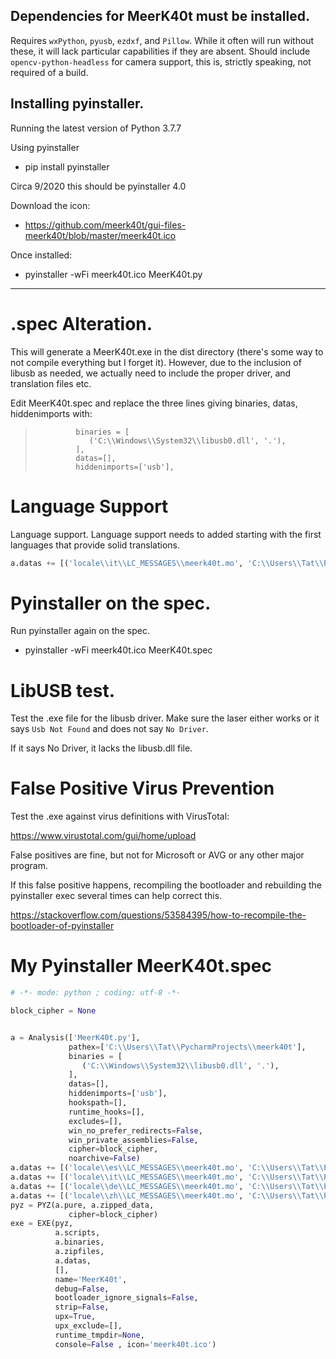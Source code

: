
## Dependencies for MeerK40t must be installed.

Requires `wxPython`, `pyusb`, `ezdxf`, and `Pillow`. While it often will run without these, it will lack particular capabilities if they are absent. Should include `opencv-python-headless` for camera support, this is, strictly speaking, not required of a build.

## Installing pyinstaller.

Running the latest version of Python 3.7.7

Using pyinstaller

* pip install pyinstaller

Circa 9/2020 this should be pyinstaller 4.0

Download the icon:
* https://github.com/meerk40t/gui-files-meerk40t/blob/master/meerk40t.ico

Once installed:
* pyinstaller -wFi meerk40t.ico MeerK40t.py

---

# .spec Alteration.
This will generate a MeerK40t.exe in the dist directory (there's some way to not compile everything but I forget it). However, due to the inclusion of libusb as needed, we actually need to include the proper driver, and translation files etc.

Edit MeerK40t.spec and replace the three lines giving binaries, datas, hiddenimports with:

>              binaries = [
>                 ('C:\\Windows\\System32\\libusb0.dll', '.'),
>              ],
>              datas=[],
>              hiddenimports=['usb'],

# Language Support

Language support. Language support needs to added starting with the first languages that provide solid translations.

```python
a.datas += [('locale\\it\\LC_MESSAGES\\meerk40t.mo', 'C:\\Users\\Tat\\PycharmProjects\\meerk40t\\locale\\it\\LC_MESSAGES\\meerk40t.mo', 'DATA')]
```

# Pyinstaller on the spec.

Run pyinstaller again on the spec.

* pyinstaller -wFi meerk40t.ico MeerK40t.spec


# LibUSB test.

Test the .exe file for the libusb driver. Make sure the laser either works or it says `Usb Not Found` and does not say `No Driver`.

If it says No Driver, it lacks the libusb.dll file.

# False Positive Virus Prevention

Test the .exe against virus definitions with VirusTotal:

https://www.virustotal.com/gui/home/upload

False positives are fine, but not for Microsoft or AVG or any other major program.

If this false positive happens, recompiling the bootloader and rebuilding the pyinstaller exec several times can help correct this.

https://stackoverflow.com/questions/53584395/how-to-recompile-the-bootloader-of-pyinstaller

# My Pyinstaller MeerK40t.spec

```python
# -*- mode: python ; coding: utf-8 -*-

block_cipher = None


a = Analysis(['MeerK40t.py'],
             pathex=['C:\\Users\\Tat\\PycharmProjects\\meerk40t'],
             binaries = [
                ('C:\\Windows\\System32\\libusb0.dll', '.'),
             ],
             datas=[],
             hiddenimports=['usb'],
             hookspath=[],
             runtime_hooks=[],
             excludes=[],
             win_no_prefer_redirects=False,
             win_private_assemblies=False,
             cipher=block_cipher,
             noarchive=False)
a.datas += [('locale\\es\\LC_MESSAGES\\meerk40t.mo', 'C:\\Users\\Tat\\PycharmProjects\\meerk40t\\locale\\es\\LC_MESSAGES\\meerk40t.mo', 'DATA')]
a.datas += [('locale\\it\\LC_MESSAGES\\meerk40t.mo', 'C:\\Users\\Tat\\PycharmProjects\\meerk40t\\locale\\it\\LC_MESSAGES\\meerk40t.mo', 'DATA')]
a.datas += [('locale\\de\\LC_MESSAGES\\meerk40t.mo', 'C:\\Users\\Tat\\PycharmProjects\\meerk40t\\locale\\de\\LC_MESSAGES\\meerk40t.mo', 'DATA')]
a.datas += [('locale\\zh\\LC_MESSAGES\\meerk40t.mo', 'C:\\Users\\Tat\\PycharmProjects\\meerk40t\\locale\\zh\\LC_MESSAGES\\meerk40t.mo', 'DATA')]
pyz = PYZ(a.pure, a.zipped_data,
             cipher=block_cipher)
exe = EXE(pyz,
          a.scripts,
          a.binaries,
          a.zipfiles,
          a.datas,
          [],
          name='MeerK40t',
          debug=False,
          bootloader_ignore_signals=False,
          strip=False,
          upx=True,
          upx_exclude=[],
          runtime_tmpdir=None,
          console=False , icon='meerk40t.ico')

```